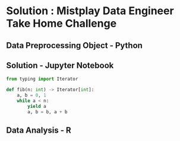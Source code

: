 # Solution : Mistplay Data Engineer Take Home Challenge 


## Data Preprocessing Object - Python 



## Solution - Jupyter Notebook 
```python
from typing import Iterator

def fib(n: int) -> Iterator[int]:
    a, b = 0, 1
    while a < n:
        yield a
        a, b = b, a + b
```

## Data Analysis - R
